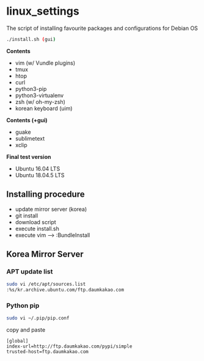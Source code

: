 # linux_settings
The script of installing favourite packages and configurations for Debian OS  

```bash
./install.sh (gui)
```

**Contents**
- vim (w/ Vundle plugins)
- tmux
- htop
- curl
- python3-pip
- python3-virtualenv
- zsh (w/ oh-my-zsh)
- korean keyboard (uim)

**Contents (+gui)**
- guake
- sublimetext
- xclip

**Final test version**
- Ubuntu 16.04 LTS
- Ubuntu 18.04.5 LTS

## Installing procedure
- update mirror server (korea)
- git install
- download script
- execute install.sh
- execute vim --> :BundleInstall

## Korea Mirror Server
### APT update list
```bash
sudo vi /etc/apt/sources.list
:%s/kr.archive.ubuntu.com/ftp.daumkakao.com
```
### Python pip
```bash
sudo vi ~/.pip/pip.conf
```
copy and paste
```
[global]
index-url=http://ftp.daumkakao.com/pypi/simple
trusted-host=ftp.daumkakao.com
```

